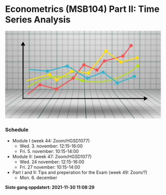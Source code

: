 Econometrics (MSB104) Part II: Time Series Analysis
================

![](man/figures/ts.jpg)

### Schedule

-   Module I (week 44: Zoom/HGSD1077)
    -   Wed. 3. november: 12:15-16:00
    -   Fri. 5. november: 10:15-14:00
-   Module II: (week 47: Zoom/HGSD1077)
    -   Wed. 24 november: 12:15-16:00
    -   Fri. 27 november: 10:15-14:00
-   Part I and II: Tips and preperation for the Exam (week 49: Zoom/?)
    -   Mon. 6. december

**Siste gang oppdatert: 2021-11-30 11:08:29**
